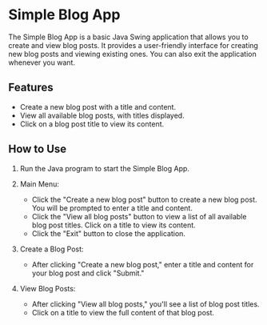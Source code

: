 # Simple Blog App

The Simple Blog App is a basic Java Swing application that allows you to create and view blog posts. It provides a user-friendly interface for creating new blog posts and viewing existing ones. You can also exit the application whenever you want.

## Features

- Create a new blog post with a title and content.
- View all available blog posts, with titles displayed.
- Click on a blog post title to view its content.

## How to Use

1. Run the Java program to start the Simple Blog App.

2. Main Menu:
   - Click the "Create a new blog post" button to create a new blog post. You will be prompted to enter a title and content.
   - Click the "View all blog posts" button to view a list of all available blog post titles. Click on a title to view its content.
   - Click the "Exit" button to close the application.

3. Create a Blog Post:
   - After clicking "Create a new blog post," enter a title and content for your blog post and click "Submit."

4. View Blog Posts:
   - After clicking "View all blog posts," you'll see a list of blog post titles.
   - Click on a title to view the full content of that blog post.

